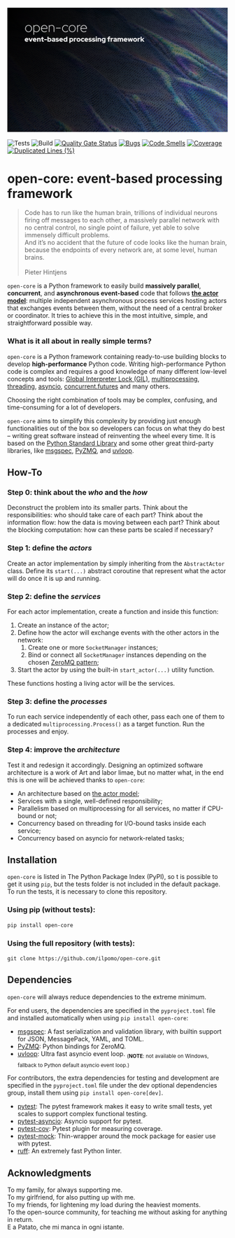 ![`open-core` header image.](asset/header.jpg)

![Tests](https://github.com/ilpomo/open-core/actions/workflows/tests.yml/badge.svg)
![Build](https://github.com/ilpomo/open-core/actions/workflows/build.yml/badge.svg)
[![Quality Gate Status](https://sonarcloud.io/api/project_badges/measure?project=ilpomo_open-core&metric=alert_status)](https://sonarcloud.io/summary/new_code?id=ilpomo_open-core)
[![Bugs](https://sonarcloud.io/api/project_badges/measure?project=ilpomo_open-core&metric=bugs)](https://sonarcloud.io/summary/new_code?id=ilpomo_open-core)
[![Code Smells](https://sonarcloud.io/api/project_badges/measure?project=ilpomo_open-core&metric=code_smells)](https://sonarcloud.io/summary/new_code?id=ilpomo_open-core)
[![Coverage](https://sonarcloud.io/api/project_badges/measure?project=ilpomo_open-core&metric=coverage)](https://sonarcloud.io/summary/new_code?id=ilpomo_open-core)
[![Duplicated Lines (%)](https://sonarcloud.io/api/project_badges/measure?project=ilpomo_open-core&metric=duplicated_lines_density)](https://sonarcloud.io/summary/new_code?id=ilpomo_open-core)

# open-core: event-based processing framework

> Code has to run like the human brain, trillions of individual neurons firing off messages to each other, a massively 
> parallel network with no central control, no single point of failure, yet able to solve immensely difficult problems.
> \
> And it’s no accident that the future of code looks like the human brain, because the endpoints of every network are, 
> at some level, human brains.
> \
> \
> Pieter Hintjens

`open-core` is a Python framework to easily build **massively parallel**, **concurrent**, and **asynchronous 
event-based** code that follows [**the actor model**](https://en.wikipedia.org/wiki/Actor_model):
multiple independent asynchronous process services hosting actors that exchanges events between them, without the need 
of a central broker or coordinator.
It tries to achieve this in the most intuitive, simple, and straightforward possible way.

### What is it all about in really simple terms?

`open-core` is a Python framework containing ready-to-use building blocks to develop **high-performance** Python code.
Writing high-performance Python code is complex and requires a good knowledge of many different low-level concepts and 
tools:
[Global Interpreter Lock (GIL)](https://wiki.python.org/moin/GlobalInterpreterLock), 
[multiprocessing](https://docs.python.org/3/library/multiprocessing.html), 
[threading](https://docs.python.org/3/library/threading.html),
[asyncio](https://docs.python.org/3/library/asyncio.html),
[concurrent.futures](https://docs.python.org/3/library/concurrent.futures.html) and many others.

Choosing the right combination of tools may be complex, confusing, and time-consuming for a lot of developers.

`open-core` aims to simplify this complexity by providing just enough functionalities out of the box so developers can 
focus on what they do best – writing great software instead of reinventing the wheel every time.
It is based on the [Python Standard Library](https://docs.python.org/3/library/index.html) and some other great 
third-party libraries, like [msgspec](https://github.com/jcrist/msgspec), [PyZMQ](https://github.com/zeromq/pyzmq), and
[uvloop](https://github.com/MagicStack/uvloop).

## How-To

### Step 0: think about the *_who_* and the *_how_*

Deconstruct the problem into its smaller parts.
Think about the responsibilities: who should take care of each part? 
Think about the information flow: how the data is moving between each part?
Think about the blocking computation: how can these parts be scaled if necessary?

### Step 1: define the *_actors_*

Create an actor implementation by simply inheriting from the `AbstractActor` class.
Define its `start(...)` abstract coroutine that represent what the actor will do once it is up and running.

### Step 2: define the *_services_*

For each actor implementation, create a function and inside this function:
1. Create an instance of the actor;
2. Define how the actor will exchange events with the other actors in the network:
   1. Create one or more `SocketManager` instances;
   2. Bind or connect all `SocketManager` instances depending on the chosen [ZeroMQ pattern](https://zguide.zeromq.org/docs/chapter1/); 
3. Start the actor by using the built-in `start_actor(...)` utility function.

These functions hosting a living actor will be the services.

### Step 3: define the *_processes_*

To run each service independently of each other, pass each one of them to a dedicated `multiprocessing.Process()` as a
target function.
Run the processes and enjoy.

### Step 4: improve the *_architecture_*

Test it and redesign it accordingly.
Designing an optimized software architecture is a work of Art and labor limae,
but no matter what, in the end this is one will be achieved thanks to `open-core`:
- An architecture based on [the actor model](https://en.wikipedia.org/wiki/Actor_model);
- Services with a single, well-defined responsibility;
- Parallelism based on multiprocessing for all services, no matter if CPU-bound or not;
- Concurrency based on threading for I/O-bound tasks inside each service;
- Concurrency based on asyncio for network-related tasks;

## Installation

`open-core` is listed in The Python Package Index (PyPI), so t is possible to get it using `pip`, 
but the tests folder is not included in the default package.
To run the tests, it is necessary to clone this repository.

### Using pip (without tests):

```sh
pip install open-core
```

### Using the full repository (with tests):

```commandline
git clone https://github.com/ilpomo/open-core.git
```

## Dependencies

`open-core` will always reduce dependencies to the extreme minimum.

For end users, the dependencies are specified in the `pyproject.toml` file and installed automatically when using 
`pip install open-core`:

- [msgspec](https://github.com/jcrist/msgspec): A fast serialization and validation library, with builtin support for 
JSON, MessagePack, YAML, and TOML.
- [PyZMQ](https://github.com/zeromq/pyzmq): Python bindings for ZeroMQ.
- [uvloop](https://github.com/MagicStack/uvloop): Ultra fast asyncio event loop.
  <sub>(**NOTE**: not available on Windows, fallback to Python default asyncio event loop.)</sub>

For contributors, the extra dependencies for testing and development are specified in the `pyproject.toml` file under 
the dev optional dependencies group, install them using `pip install open-core[dev]`.

- [pytest](https://github.com/pytest-dev/pytest): The pytest framework makes it easy to write small tests, yet scales 
to support complex functional testing.
- [pytest-asyncio](https://github.com/pytest-dev/pytest-asyncio): Asyncio support for pytest.
- [pytest-cov](https://github.com/pytest-dev/pytest-cov): Pytest plugin for measuring coverage.
- [pytest-mock](https://github.com/pytest-dev/pytest-mock): Thin-wrapper around the mock package for easier use with 
pytest.
- [ruff](https://github.com/charliermarsh/ruff): An extremely fast Python linter.

## Acknowledgments

To my family, for always supporting me.  
To my girlfriend, for also putting up with me.  
To my friends, for lightening my load during the heaviest moments.  
To the open-source community, for teaching me without asking for anything in return.  
E a Patato, che mi manca in ogni istante.